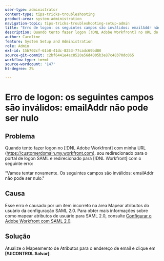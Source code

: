 ```yaml
---
user-type: administrator
content-type: tips-tricks-troubleshooting
product-area: system-administration
navigation-topic: tips-tricks-troubleshooting-setup-admin
title: "Erro de logon: os seguintes campos são inválidos: emailAddr não pode ser nulo"
description: Quando tento fazer logon [!DNL Adobe Workfront] no URL do meu domínio, sou redirecionado para o portal de logon SAML e redirecionado para [!DNL Workfront] com um erro informando que o campo emailAddr não pode ser nulo.
author: Caroline
feature: System Setup and Administration
role: Admin
exl-id: 15b702cf-61b8-41dc-8253-77cadc69bd80
source-git-commit: c2bf6441e4ac8520a56d4005b3e87c48370dc065
workflow-type: tm+mt
source-wordcount: '147'
ht-degree: 2%

---
```


# Erro de logon: os seguintes campos são inválidos: emailAddr não pode ser nulo

## Problema

Quando tento fazer logon no [!DNL Adobe Workfront] com minha URL (https://customerdomain.my.workfront.com), sou redirecionado para o portal de logon SAML e redirecionado para [!DNL Workfront] com o seguinte erro:

“Vamos tentar novamente. Os seguintes campos são inválidos: emailAddr não pode ser nulo.&quot;

## Causa

Esse erro é causado por um item incorreto na área Mapear atributos do usuário da configuração SAML 2.0. Para obter mais informações sobre como mapear atributos de usuário para SAML 2.0, consulte [Configurar o Adobe Workfront com SAML 2.0](../../administration-and-setup/add-users/single-sign-on/configure-workfront-saml-2.md).

## Solução

Atualize o Mapeamento de Atributos para o endereço de email e clique em **[!UICONTROL Salvar]**.
